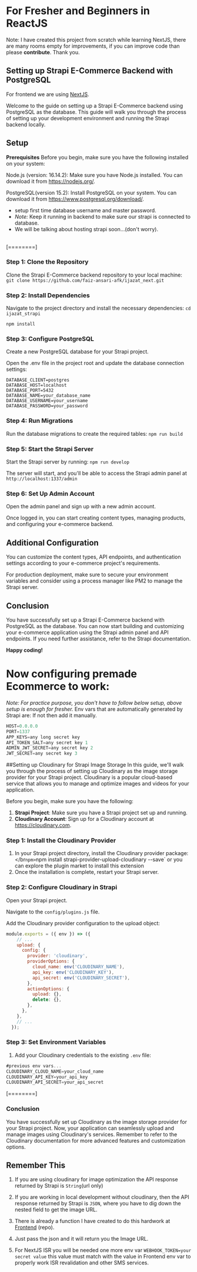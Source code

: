 # For Fresher and Beginners in ReactJS
Note: I have created this project from scratch while learning NextJS, there are many rooms empty for improvements, if you can improve code than please **contribute**.
Thank you.


## Setting up Strapi E-Commerce Backend with PostgreSQL

For frontend we are using [NextJS](https://github.com/faiz-ansari-afk/ijazat_next "NextJS Frontend").

Welcome to the guide on setting up a Strapi E-Commerce backend using PostgreSQL as the database. This guide will walk you through the process of setting up your development environment and running the Strapi backend locally.

## Setup
**Prerequisites**
Before you begin, make sure you have the following installed on your system:

Node.js (version: 16.14.2): Make sure you have Node.js installed. You can download it from https://nodejs.org/.

PostgreSQL(version 15.2): Install PostgreSQL on your system. You can download it from https://www.postgresql.org/download/.
-  setup first time database username and master password.
- *Note:* Keep it running in backend to make sure our strapi is connected to database.
- We will be talking about hosting strapi soon...(don&apos;t worry).
<br>
[========]

### Step 1: Clone the Repository
Clone the Strapi E-Commerce backend repository to your local machine:
`git clone https://github.com/faiz-ansari-afk/ijazat_next.git`
<br>
### Step 2: Install Dependencies
Navigate to the project directory and install the necessary dependencies:
`cd ijazat_strapi`

`npm install`

### Step 3: Configure PostgreSQL
Create a new PostgreSQL database for your Strapi project.

Open the .env file in the project root and update the database connection settings:
```env
DATABASE_CLIENT=postgres
DATABASE_HOST=localhost
DATABASE_PORT=5432
DATABASE_NAME=your_database_name
DATABASE_USERNAME=your_username
DATABASE_PASSWORD=your_password
```

### Step 4: Run Migrations
Run the database migrations to create the required tables:
`npm run build`

### Step 5: Start the Strapi Server
Start the Strapi server by running:
`npm run develop`

The server will start, and you'll be able to access the Strapi admin panel at `http://localhost:1337/admin`

### Step 6: Set Up Admin Account
Open the admin panel and sign up with a new admin account.

Once logged in, you can start creating content types, managing products, and configuring your e-commerce backend.

## Additional Configuration
You can customize the content types, API endpoints, and authentication settings according to your e-commerce project's requirements.

For production deployment, make sure to secure your environment variables and consider using a process manager like PM2 to manage the Strapi server.

## Conclusion
You have successfully set up a Strapi E-Commerce backend with PostgreSQL as the database. You can now start building and customizing your e-commerce application using the Strapi admin panel and API endpoints. If you need further assistance, refer to the Strapi documentation.

**Happy coding!**




# Now configuring premade Ecommerce to work:
*Note: For practice purpose, you don&apos;t have to follow below setup, above setup is enough for fresher.*
Env vars that are automatically generated by Strapi are:
If not then add it manually.
```javascript
HOST=0.0.0.0
PORT=1337
APP_KEYS=any long secret key
API_TOKEN_SALT=any secret key 1
ADMIN_JWT_SECRET=any secret key 2
JWT_SECRET=any secret key 3
```
##Setting up Cloudinary for Strapi Image Storage
In this guide, we&apos;ll walk you through the process of setting up Cloudinary as the image storage provider for your Strapi project. Cloudinary is a popular cloud-based service that allows you to manage and optimize images and videos for your application.

Before you begin, make sure you have the following:

1. **Strapi Project**: Make sure you have a Strapi project set up and running.
3. **Cloudinary Account**: Sign up for a Cloudinary account at https://cloudinary.com.

### Step 1: Install the Cloudinary Provider
1. In your Strapi project directory, install the Cloudinary provider package: <br></br`npm>`npm install strapi-provider-upload-cloudinary --save` or you can explore the plugin market to install this extension
2. Once the installation is complete, restart your Strapi server.

### Step 2: Configure Cloudinary in Strapi
Open your Strapi project.

Navigate to the `config/plugins.js` file.

Add the Cloudinary provider configuration to the upload object:

```javascript
module.exports = ({ env }) => ({
    // ...
    upload: {
      config: {
        provider: 'cloudinary',
        providerOptions: {
          cloud_name: env('CLOUDINARY_NAME'),
          api_key: env('CLOUDINARY_KEY'),
          api_secret: env('CLOUDINARY_SECRET'),
        },
        actionOptions: {
          upload: {},
          delete: {},
        },
      },
    },
    // ...
  });
```
### Step 3: Set Environment Variables
1. Add your Cloudinary credentials to the existing `.env` file:
```javascript
#previous env vars...
CLOUDINARY_CLOUD_NAME=your_cloud_name
CLOUDINARY_API_KEY=your_api_key
CLOUDINARY_API_SECRET=your_api_secret
```
[========]

### Conclusion
You have successfully set up Cloudinary as the image storage provider for your Strapi project. Now, your application can seamlessly upload and manage images using Cloudinary&apos;s services. Remember to refer to the Cloudinary documentation for more advanced features and customization options.

## Remember This
1. If you are using cloudinary for image optimization the API response returned by Strapi is `String`(url only)
2. If you are working in local development without cloudinary, then the API response returned by Strapi is `JSON`, where you have to dig down the nested field to get the image URL. 
3. There is already a function I have created to do this hardwork at [Frontend](http://https://github.com/faiz-ansari-afk/ijazat_next "Frontend") (repo).
4. Just pass the json and it will return you the Image URL.

5. For NextJS ISR you will be needed one more env var `WEBHOOK_TOKEN=your secret value` this value must match with the value in Frontend env var to properly work ISR revalidation and other SMS services.

